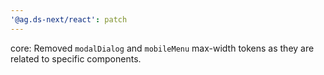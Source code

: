 ```yaml
---
'@ag.ds-next/react': patch
---
```


core: Removed `modalDialog` and `mobileMenu` max-width tokens as they are related to specific components.
